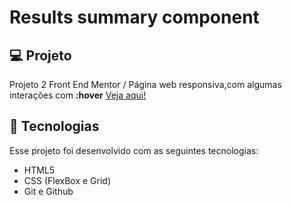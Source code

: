# Results summary component

## 💻 Projeto 
Projeto 2 Front End Mentor / Página web responsiva,com algumas interações com **:hover**
[Veja aqui!](https://valentepg.github.io/results-summary-component-frontendmentor/)

## 🚀 Tecnologias 
Esse projeto foi desenvolvido com as seguintes tecnologias:

- HTML5
- CSS (FlexBox e Grid)
- Git e Github

